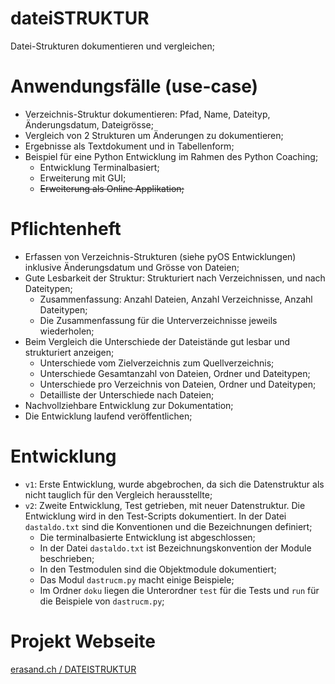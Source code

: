 # dateiSTRUKTUR
Datei-Strukturen dokumentieren und vergleichen;

# Anwendungsfälle (use-case)
* Verzeichnis-Struktur dokumentieren: Pfad, Name, Dateityp, Änderungsdatum, Dateigrösse;
* Vergleich von 2 Strukturen um Änderungen zu dokumentieren;
* Ergebnisse als Textdokument und in Tabellenform;
* Beispiel für eine Python Entwicklung im Rahmen des Python Coaching;
  * Entwicklung Terminalbasiert;
  * Erweiterung mit GUI;
  * ~~Erweiterung als Online Applikation;~~

# Pflichtenheft
* Erfassen von Verzeichnis-Strukturen (siehe pyOS Entwicklungen) inklusive Änderungsdatum und Grösse von Dateien;
* Gute Lesbarkeit der Struktur: Strukturiert nach Verzeichnissen, und nach Dateitypen;
  * Zusammenfassung: Anzahl Dateien, Anzahl Verzeichnisse, Anzahl Dateitypen;
  * Die Zusammenfassung für die Unterverzeichnisse jeweils wiederholen;
* Beim Vergleich die Unterschiede der Dateistände gut lesbar und strukturiert anzeigen;
  * Unterschiede vom Zielverzeichnis zum Quellverzeichnis;
  * Unterschiede Gesamtanzahl von Dateien, Ordner und Dateitypen;
  * Unterschiede pro Verzeichnis von Dateien, Ordner und Dateitypen;
  * Detailliste der Unterschiede nach Dateien;
* Nachvollziehbare Entwicklung zur Dokumentation;
* Die Entwicklung laufend veröffentlichen;

# Entwicklung
* `v1`: Erste Entwicklung, wurde abgebrochen, da sich die Datenstruktur als nicht tauglich für den Vergleich herausstellte;
* `v2`: Zweite Entwicklung, Test getrieben, mit neuer Datenstruktur. Die Entwicklung wird in den Test-Scripts dokumentiert. In der Datei `dastaldo.txt` sind die Konventionen und die Bezeichnungen definiert;
  * Die terminalbasierte Entwicklung ist abgeschlossen;
  * In der Datei `dastaldo.txt` ist Bezeichnungskonvention der Module beschrieben;
  * In den Testmodulen sind die Objektmodule dokumentiert;
  * Das Modul `dastrucm.py` macht einige Beispiele;
  * Im Ordner `doku` liegen die Unterordner `test` für die Tests und `run` für die Beispiele von `dastrucm.py`;

# Projekt Webseite
[erasand.ch / DATEISTRUKTUR](https://www.erasand.ch/#dokudatstrkt)
